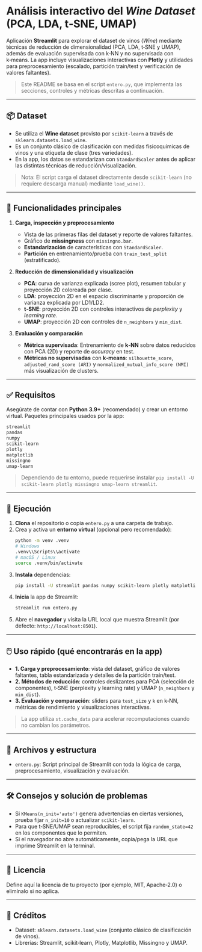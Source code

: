 
# Análisis interactivo del *Wine Dataset* (PCA, LDA, t‑SNE, UMAP)

Aplicación **Streamlit** para explorar el dataset de vinos (*Wine*) mediante técnicas de reducción de dimensionalidad (PCA, LDA, t‑SNE y UMAP), además de evaluación supervisada con k‑NN y no supervisada con k‑means. La app incluye visualizaciones interactivas con **Plotly** y utilidades para preprocesamiento (escalado, partición train/test y verificación de valores faltantes).

> Este README se basa en el script `entero.py`, que implementa las secciones, controles y métricas descritas a continuación. 

---

## 📦 Dataset
- Se utiliza el **Wine dataset** provisto por `scikit-learn` a través de `sklearn.datasets.load_wine`.
- Es un conjunto clásico de clasificación con medidas fisicoquímicas de vinos y una etiqueta de clase (tres variedades). 
- En la app, los datos se estandarizan con `StandardScaler` antes de aplicar las distintas técnicas de reducción/visualización.

> Nota: El script carga el dataset directamente desde `scikit-learn` (no requiere descarga manual) mediante `load_wine()`.

---

## 🧰 Funcionalidades principales
1. **Carga, inspección y preprocesamiento**
   - Vista de las primeras filas del dataset y reporte de valores faltantes.
   - Gráfico de **missingness** con `missingno.bar`.
   - **Estandarización** de características con `StandardScaler`.
   - **Partición** en entrenamiento/prueba con `train_test_split` (estratificado).

2. **Reducción de dimensionalidad y visualización**
   - **PCA**: curva de varianza explicada (scree plot), resumen tabular y proyección 2D coloreada por clase.
   - **LDA**: proyección 2D en el espacio discriminante y proporción de varianza explicada por LD1/LD2.
   - **t‑SNE**: proyección 2D con controles interactivos de *perplexity* y *learning rate*.
   - **UMAP**: proyección 2D con controles de `n_neighbors` y `min_dist`.

3. **Evaluación y comparación**
   - **Métrica supervisada**: Entrenamiento de **k‑NN** sobre datos reducidos con PCA (2D) y reporte de *accuracy* en test.
   - **Métricas no supervisadas** con **k‑means**: `silhouette_score`, `adjusted_rand_score (ARI)` y `normalized_mutual_info_score (NMI)` más visualización de clusters.

---

## ✅ Requisitos
Asegúrate de contar con **Python 3.9+** (recomendado) y crear un entorno virtual. Paquetes principales usados por la app:

```txt
streamlit
pandas
numpy
scikit-learn
plotly
matplotlib
missingno
umap-learn
```

> Dependiendo de tu entorno, puede requerirse instalar `pip install -U scikit-learn plotly missingno umap-learn streamlit`.

---

## 🚀 Ejecución
1. **Clona** el repositorio o copia `entero.py` a una carpeta de trabajo.
2. Crea y activa un **entorno virtual** (opcional pero recomendado):
   ```bash
   python -m venv .venv
   # Windows
   .venv\\Scripts\\activate
   # macOS / Linux
   source .venv/bin/activate
   ```
3. **Instala** dependencias:
   ```bash
   pip install -U streamlit pandas numpy scikit-learn plotly matplotlib missingno umap-learn
   ```
4. **Inicia** la app de Streamlit:
   ```bash
   streamlit run entero.py
   ```
5. Abre el **navegador** y visita la URL local que muestra Streamlit (por defecto: `http://localhost:8501`).

---

## 🖱️ Uso rápido (qué encontrarás en la app)
- **1. Carga y preprocesamiento**: vista del dataset, gráfico de valores faltantes, tabla estandarizada y detalles de la partición train/test.
- **2. Métodos de reducción**: controles deslizantes para PCA (selección de componentes), t‑SNE (perplexity y learning rate) y UMAP (`n_neighbors` y `min_dist`).
- **3. Evaluación y comparación**: sliders para `test_size` y `k` en k‑NN, métricas de rendimiento y visualizaciones interactivas.

> La app utiliza `st.cache_data` para acelerar recomputaciones cuando no cambian los parámetros.

---

## 🧪 Archivos y estructura
- `entero.py`: Script principal de Streamlit con toda la lógica de carga, preprocesamiento, visualización y evaluación.

---

## 🛠️ Consejos y solución de problemas
- Si `KMeans(n_init='auto')` genera advertencias en ciertas versiones, prueba fijar `n_init=10` o actualizar `scikit-learn`.
- Para que t‑SNE/UMAP sean reproducibles, el script fija `random_state=42` en los componentes que lo permiten.
- Si el navegador no abre automáticamente, copia/pega la URL que imprime Streamlit en la terminal.

---

## 📄 Licencia
Define aquí la licencia de tu proyecto (por ejemplo, MIT, Apache‑2.0) o elimínalo si no aplica.

---

## 🙌 Créditos
- Dataset: `sklearn.datasets.load_wine` (conjunto clásico de clasificación de vinos).
- Librerías: Streamlit, scikit‑learn, Plotly, Matplotlib, Missingno y UMAP.
